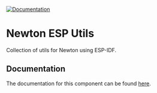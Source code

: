 [![Documentation](https://github.com/TheNewtonCapstone/newton-esp-utils/actions/workflows/docs-on-master.yml/badge.svg)](https://github.com/TheNewtonCapstone/newton-esp-utils/actions/workflows/docs-on-master.yml)

# Newton ESP Utils

Collection of utils for Newton using ESP-IDF.

## Documentation

The documentation for this component can be found [here](https://thenewtoncapstone.github.io/newton-esp-utils/).